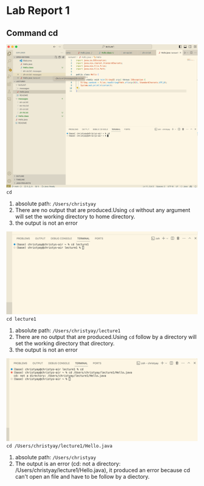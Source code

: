 # Lab Report 1
## Command cd
![Image](cd.jpg)
`cd`
1. absolute path: `/Users/christyay`
2. There are no output that are produced.Using `cd` without any argument will set the working directory to home directory.
3. the output is not an error

![Image](cd2.jpg)
`cd lecture1`
1. absolute path: `/Users/christyay/lecture1`
2. There are no output that are produced.Using `cd` follow by a directory will set the working directory that directory.
3. the output is not an error

![Image](cd3.jpg) 
`cd /Users/christyay/lecture1/Hello.java`
1. absolute path: `/Users/christyay`
2. The output is an error (cd: not a directory: /Users/christyay/lecture1/Hello.java), it produced an error because cd can't open an file and have to be follow by a diectory.
   

